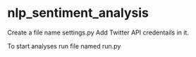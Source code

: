 # nlp_sentiment_analysis


Create a file name settings.py
Add Twitter API credentails in it.

To start analyses run file named run.py
